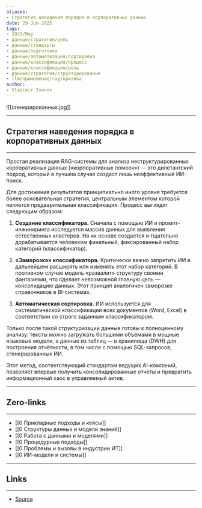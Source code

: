 ```yaml
---
aliases: 
- Стратегия наведения порядка в корпоративных данных 
date: 29-Jun-2025
tags:
- 2025/May
- данные/стратегия/цель
- данные/стандарты
- данные/подготовка
- данные/автоматизация/сортировка
- данные/классификация/процесс
- данные/классификация/роль
- данные/стратегия/структурирование
- llm/применение/rag/критика
author:
- Vladimir Ivanov
---
```

![[сгенерированных.jpg]]

-----
##  Стратегия наведения порядка в корпоративных данных 
-----
Простая реализация RAG-системы для анализа неструктурированных корпоративных данных («корпоративных помоек») — это дилетантский подход, который в лучшем случае создаст лишь неэффективный ИИ-поиск.

Для достижения результатов принципиально иного уровня требуется более основательная стратегия, центральным элементом которой является предварительная классификация. Процесс выглядит следующим образом:

1. **Создание классификатора.** Сначала с помощью ИИ и промпт-инжиниринга исследуется массив данных для выявления естественных кластеров. На их основе создается и тщательно дорабатывается человеком финальный, фиксированный набор категорий (классификатор).
    
2. **«Заморозка» классификатора.** Критически важно запретить ИИ в дальнейшем расширять или изменять этот набор категорий. В противном случае модель «развалит» структуру своими фантазиями, что сделает невозможной главную цель — консолидацию данных. Этот принцип аналогичен заморозке справочников в BI-системах.
    
3. **Автоматическая сортировка.** ИИ используется для систематической классификации всех документов (Word, Excel) в соответствии со строго заданным классификатором.
    

Только после такой структуризации данные готовы к полноценному анализу: тексты можно загружать большими объёмами в мощные языковые модели, а данные из таблиц — в хранилища (DWH) для построения отчётности, в том числе с помощью SQL-запросов, сгенерированных ИИ.

Этот метод, соответствующий стандартам ведущих AI-компаний, позволяет впервые получить консолидированные отчёты и превратить информационный хаос в управляемый актив.

---
## Zero-links
---
- [[0 Прикладные подходы и кейсы]]
- [[0 Структуры данных и модели знаний]]
- [[0 Работа с данными и моделями]]
- [[0 Процедурные подходы]]
- [[0 Проблемы и вызовы в индустрии ИТ]]
- [[0 ИИ-модели и системы]]

---
## Links
---
- [Source](https://t.me/turboproject/1659)
